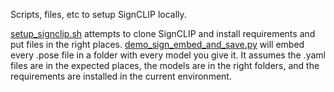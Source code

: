 Scripts, files, etc to setup SignCLIP locally. 

[setup_signclip.sh](setup_signclip.sh) attempts to clone SignCLIP and install requirements and put files in the right places. 
[demo_sign_embed_and_save.py](demo_sign_embed_and_save.py) will embed every .pose file in a folder with every model you give it. It assumes the .yaml files are in the expected places, the models are in the right folders, and the requirements are installed in the current environment.
